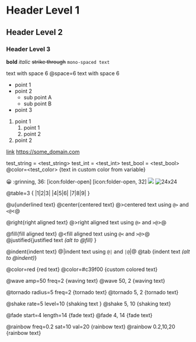 # Header Level 1
## Header Level 2
### Header Level 3

**bold**
*italic*
~~strike through~~
`mono-spaced text`

text with space 6
@space=6
text with space 6

- point 1
- point 2
	- sub point A
	- sub point B
- point 3

1. point 1
	1. point 1
	1. point 2
1. point 2


[link](https://some_domain.com)
<https://some_domain.com>

test_string = <test_string>
test_int = <test_int>
test_bool = <test_bool>
@color=<test_color> {text in custom color from variable}

:grinning:
:grinning, 36:
[icon:folder-open]
[icon:folder-open, 32]
![](res://icon.png)
![24x24](res://icon.png)

@table=3 {
|1|2|3|
|4|5|6|
|7|8|9|
}

@u{underlined text}
@center{centered text}
@>centered text using `@>` and `<@`<@

@right{right aligned text}
@>right aligned text using `@>` and `>@`>@

@fill{fill aligned text}
@<fill aligned text using `@<` and `>@`>@
@justified{justified text *(alt to @fill)* }

@indent{indent text}
@|indent text using `@|` and `|@`|@
@tab {indent text *(alt to @indent)*}

@color=red {red text}
@color=#c39f00 {custom colored text}

@wave amp=50 freq=2 {waving text}
@wave 50, 2 {waving text}

@tornado radius=5 freq=2 {tornado text}
@tornado 5, 2 {tornado text}

@shake rate=5 level=10 {shaking text }
@shake 5, 10 {shaking text}

@fade start=4 length=14 {fade text}
@fade 4, 14 {fade text}

@rainbow freq=0.2 sat=10 val=20 {rainbow text}
@rainbow 0.2,10,20 {rainbow text}


